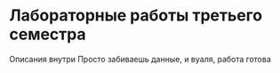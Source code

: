 # Лабораторные работы третьего семестра 
Описания внутри
Просто забиваешь данные, и вуаля, работа готова
